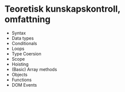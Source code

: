 # Teoretisk kunskapskontroll, omfattning

- Syntax
- Data types
- Conditionals
- Loops
- Type Coersion
- Scope
- Hoisting
- (Basic) Array methods
- Objects
- Functions
- DOM Events
